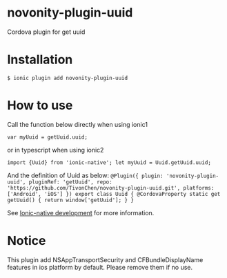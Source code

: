 # novonity-plugin-uuid
Cordova plugin for get uuid

# Installation

`$ ionic plugin add novonity-plugin-uuid`

# How to use

Call the function below directly when using ionic1

`var myUuid = getUuid.uuid;`

or in typescript when using ionic2

`import {Uuid} from 'ionic-native';
 let myUuid = Uuid.getUuid.uuid;`

 And the definition of Uuid as below:
 `@Plugin({
  plugin: 'novonity-plugin-uuid',
  pluginRef: 'getUuid',
  repo: 'https://github.com/TivonChen/novonity-plugin-uuid.git',
  platforms: ['Android', 'iOS']
})
export class Uuid {
  @CordovaProperty
  static get getUuid() { return window['getUuid']; }
}`

See [Ionic-native development](https://github.com/driftyco/ionic-native/blob/master/DEVELOPER.md) for more information.

# Notice
This plugin add NSAppTransportSecurity and CFBundleDisplayName features in ios platform by default.
Please remove them if no use.